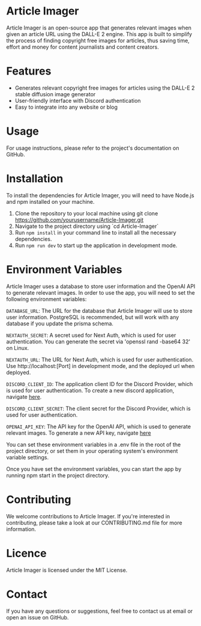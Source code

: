 # Article Imager

Article Imager is an open-source app that generates relevant images when given an article URL using the DALL-E 2 engine. This app is built to simplify the process of finding copyright free images for articles, thus saving time, effort and money for content journalists and content creators.

# Features

- Generates relevant copyright free images for articles using the DALL-E 2 stable diffusion image generator
- User-friendly interface with Discord authentication
- Easy to integrate into any website or blog

# Usage
For usage instructions, please refer to the project's documentation on GitHub.

# Installation

To install the dependencies for Article Imager, you will need to have Node.js and npm installed on your machine.

1. Clone the repository to your local machine using git clone https://github.com/yourusername/Article-Imager.git
2. Navigate to the project directory using ´cd Article-Imager`
3. Run `npm install` in your command line to install all the necessary dependencies.
4. Run `npm run dev` to start up the application in development mode.

# Environment Variables
Article Imager uses a database to store user information and the OpenAI API to generate relevant images. In order to use the app, you will need to set the following environment variables:

`DATABASE_URL`: The URL for the database that Article Imager will use to store user information. PostgreSQL is recommended, but will work with any database if you update the prisma schema.

`NEXTAUTH_SECRET`: A secret used for Next Auth, which is used for user authentication. You can generate the secret via 'openssl rand -base64 32' on Linux.

`NEXTAUTH_URL`: The URL for Next Auth, which is used for user authentication. Use http://localhost:[Port] in development mode, and the deployed url when deployed.

`DISCORD_CLIENT_ID`: The application client ID for the Discord Provider, which is used for user authentication. To create a new discord application, navigate [here](https://discord.com/developers/applications).

`DISCORD_CLIENT_SECRET`: The client secret for the Discord Provider, which is used for user authentication.

`OPENAI_API_KEY`: The API key for the OpenAI API, which is used to generate relevant images. To generate a new API key, navigate [here](https://beta.openai.com/docs/api-reference/introduction)

You can set these environment variables in a .env file in the root of the project directory, or set them in your operating system's environment variable settings.

Once you have set the environment variables, you can start the app by running npm start in the project directory.

# Contributing
We welcome contributions to Article Imager. If you're interested in contributing, please take a look at our CONTRIBUTING.md file for more information.

# Licence
Article Imager is licensed under the MIT License.

# Contact
If you have any questions or suggestions, feel free to contact us at email or open an issue on GitHub.
